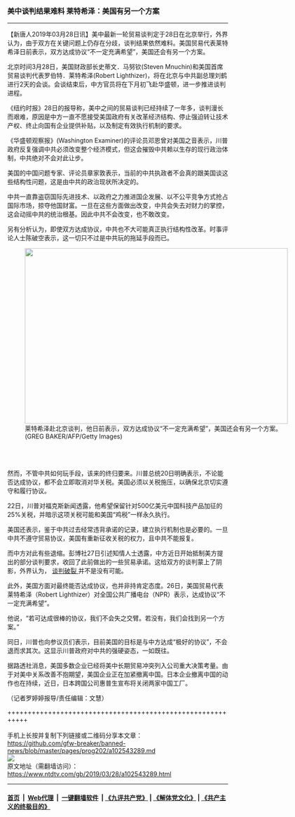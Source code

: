 ### 美中谈判结果难料 莱特希泽：美国有另一个方案
------------------------

<div class="post_content" itemprop="articleBody">
 <p>
  【新唐人2019年03月28日讯】美中最新一轮贸易谈判定于28日在北京举行，外界认为，由于双方在关键问题上仍存在分歧，谈判结果依然难料。美国贸易代表莱特希泽日前表示，双方达成协议“不一定充满希望”，美国还会有另一个方案。
 </p>
 <p>
  北京时间3月28日，美国财政部长史蒂文．马努钦(Steven Mnuchin)和美国首席贸易谈判代表罗伯特．莱特希泽(Robert Lighthizer)，将在北京与中共副总理刘鹤进行2天的会谈。会谈结束后，中方官员将在下月初飞赴华盛顿，进一步推进谈判进程。
 </p>
 <p>
  《纽约时报》28日的报导称，美中之间的贸易谈判已经持续了一年多，谈判漫长而艰难，原因是中方一直不愿接受美国政府有关改革经济结构、停止强迫转让技术产权、终止向国有企业提供补贴，以及制定有效执行机制的要求。
 </p>
 <p>
  《华盛顿观察报》(Washington Examiner)的评论员邓恩曾对美国之音表示，川普政府反复强调中共必须改变整个经济模式，但这会摧毁中共赖以生存的现行政治体制，中共绝对不会对此让步。
 </p>
 <p>
  美国的中国问题专家、评论员章家敦表示，当前的中共执政者不会真的跟美国谈这些结构性问题，这是由中共的政治现状所决定的。
 </p>
 <p>
  中共一直靠盗窃国际先进技术、以政府之力推进国企发展、以不公平竞争方式抢占国际市场，掠夺他国财富。一旦在这些方面做出改变，中共会失去对财力的掌控，这会动摇中共的统治根基。因此中共不会改变，也不敢改变。
 </p>
 <p>
  另有分析认为，即使双方达成协议，中共也不大可能真正执行结构性改革。时事评论人士陈破空表示，这一切只不过是中共玩的拖延手段而已。
  <br/>
  <figure class="wp-caption alignnone" id="attachment_102543393" style="width: 600px">
   <img alt="" class="size-medium wp-image-102543393" height="400" src="https://www.ntdtv.com/assets/uploads/2019/03/gettyimages-1133255390-594x594-600x400.jpg" width="600">
    <br/><figcaption class="wp-caption-text">
     莱特希泽赴北京谈判，他日前表示，双方达成协议“不一定充满希望”，美国还会有另一个方案。 (GREG BAKER/AFP/Getty Images)
    </figcaption><br/>
   </img>
  </figure><br/>
  <br/>
  然而，不管中共如何玩手段，该来的终归要来。川普总统20日明确表示，不论能否达成协议，都不会立即取消对华关税。美国必须以关税施压，以确保北京切实遵守和履行协议。
 </p>
 <p>
  22日，川普对福克斯新闻透露，他希望保留针对500亿美元中国科技产品加征的25%关税，并暗示这项关税可能和美国“鸡税”一样永久执行。
 </p>
 <p>
  美国还表示，鉴于中共过去经常违背承诺的记录，建立执行机制也是必要的。一旦中共不遵守贸易协议，美国有重新征收关税的权力，且中共不能报复。
 </p>
 <p>
  而中方对此有些退缩。彭博社27日引述知情人士透露，中方近日开始抵制美方提出的部分谈判要求，收回了此前做出的一些贸易承诺。这给双方的谈判蒙上了阴影，外界认为，
  <a href="https://www.ntdtv.com/gb/谈判破裂.htm">
   谈判破裂
  </a>
  并不是没有可能。
 </p>
 <p>
  此外，美国方面对最终能否达成协议，也并非持肯定态度。26日，美国贸易代表莱特希泽（Robert Lighthizer）对全国公共广播电台（NPR）表示，达成协议“不一定充满希望”。
 </p>
 <p>
  他说，“若可达成很棒的协议，我们不会失之交臂。若没有，我们会找到另一个方案。”
 </p>
 <p>
  同日，川普也向参议员们表示，目前美国的目标是与中方达成“极好的协议”，不会退而求其次。这显示川普政府对中共的强硬姿态，一如既往。
 </p>
 <p>
  据路透社消息，美国多数企业已经将美中长期贸易冲突列入公司重大决策考量。由于对美中关系改善不抱期望，美国企业正在加紧撤离中国。日本企业撤离中国的动作也在持续，近日，日本跨国公司惠普生宣布将关闭两家中国工厂。
 </p>
 <p>
  （记者罗婷婷报导/责任编辑：文慧）
 </p>
 <div class="single_ad">
 </div>
</div>

+++++++++++++++++++++++++++++++++++++++++++++++++++++++++++<br/><br/>
手机上长按并复制下列链接或二维码分享本文章：<br/>
https://github.com/gfw-breaker/banned-news/blob/master/pages/prog202/a102543289.md <br/>
<a href='https://github.com/gfw-breaker/banned-news/blob/master/pages/prog202/a102543289.md'><img src='https://github.com/gfw-breaker/banned-news/blob/master/pages/prog202/a102543289.md.png'/></a> <br/>
原文地址（需翻墙访问）：https://www.ntdtv.com/gb/2019/03/28/a102543289.html


------------------------
#### [首页](https://github.com/gfw-breaker/banned-news/blob/master/README.md) &nbsp;|&nbsp; [Web代理](https://github.com/labour-camp/helloworld) &nbsp;|&nbsp; [一键翻墙软件](https://github.com/gfw-breaker/nogfw/blob/master/README.md) &nbsp;| [《九评共产党》](https://github.com/gfw-breaker/9ping.md/blob/master/README.md#九评之一评共产党是什么) | [《解体党文化》](https://github.com/gfw-breaker/jtdwh.md/blob/master/README.md) | [《共产主义的终极目的》](https://github.com/gfw-breaker/gczydzjmd.md/blob/master/README.md)

